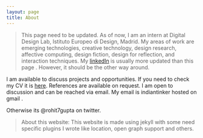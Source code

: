 ```yaml
---
layout: page
title: About
---
```


> This page need to be updated. As of now, I am an intern at Digital Design Lab, Istituto Europeo di Design, Madrid. My areas of work are emerging technologies, creative technology, design research, affective computing, design fiction, design for reflection, and interaction techniques. My [linkedIn](https://www.linkedin.com/in/rohit7gupta/) is usually more updated than this page . However, it should be the other way around. 

I am available to discuss projects and opportunities. If you need to check my CV it is <a href="https://drive.google.com/file/d/1GaqacFfjorQOB_gpMPO-650BDWWgY04t/view?usp=sharing">here</a>. References are available on request. I am open to discussion and can be reached via email. My email is indiantinker hosted on gmail .

Otherwise its @rohit7gupta on twitter. 

> About this website: This website is made using jekyll with some need specific plugins I wrote like location, open graph support and others.


